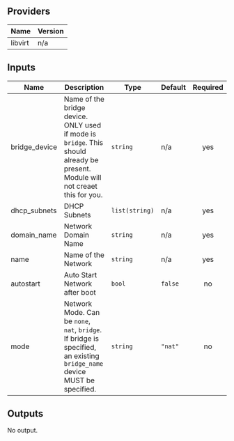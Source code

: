 ## Providers

| Name | Version |
|------|---------|
| libvirt | n/a |

## Inputs

| Name | Description | Type | Default | Required |
|------|-------------|------|---------|:-----:|
| bridge\_device | Name of the bridge device. ONLY used if mode is `bridge`. This should already be present. Module will not creaet this for you. | `string` | n/a | yes |
| dhcp\_subnets | DHCP Subnets | `list(string)` | n/a | yes |
| domain\_name | Network Domain Name | `string` | n/a | yes |
| name | Name of the Network | `string` | n/a | yes |
| autostart | Auto Start Network after boot | `bool` | `false` | no |
| mode | Network Mode. Can be `none`, `nat`, `bridge`. If bridge is specified, an existing `bridge_name` device MUST be specified. | `string` | `"nat"` | no |

## Outputs

No output.

